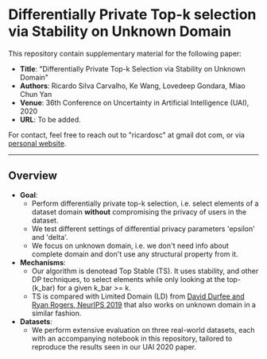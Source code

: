 # Differentially Private Top-k selection via Stability on Unknown Domain

This repository contain supplementary material for the following paper:
- **Title**: "Differentially Private Top-k Selection via Stability on Unknown Domain"
- **Authors**: Ricardo Silva Carvalho, Ke Wang, Lovedeep Gondara, Miao Chun Yan
- **Venue**: 36th Conference on Uncertainty in Artificial Intelligence (UAI), 2020
- **URL**: To be added.

For contact, feel free to reach out to "ricardosc" at gmail dot com, or via [personal website](https://ricardocarvalhods.github.io/).

---


## Overview
- **Goal**:
  - Perform differentially private top-k selection, i.e. select elements of a dataset domain **without** compromising the privacy of users in the dataset.
  - We test different settings of differential privacy parameters 'epsilon' and 'delta'.
  - We focus on unknown domain, i.e. we don't need info about complete domain and don't use any structural property from it.
- **Mechanisms**:
  - Our algorithm is denotead Top Stable (TS). It uses stability, and other DP techniques, to select elements while only looking at the top-(k_bar) for a given k_bar >= k.
  - TS is compared with Limited Domain (LD) from [David Durfee and Ryan Rogers, NeurIPS 2019](https://arxiv.org/pdf/1905.04273.pdf) that also works on unknown domain in a similar fashion.
- **Datasets**:
  - We perform extensive evaluation on three real-world datasets, each with an accompanying notebook in this repository, tailored to reproduce the results seen in our UAI 2020 paper.

